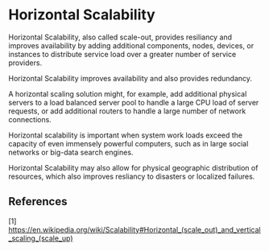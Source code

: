 # Horizontal Scalability

Horizontal Scalability, also called scale-out, provides resiliancy and improves availability by adding additional components, nodes, devices, or instances to distribute service load over a greater number of service providers.

Horizontal Scalability improves availability and also provides redundancy.

A horizontal scaling solution might, for example, add additional physical servers to a load balanced server pool to handle a large CPU load of server requests, or add additional routers to handle a large number of network connections.

Horizontal scalability is important when system work loads exceed the capacity of even immensely powerful computers, such as in large social networks or big-data search engines.

Horizontal Scalability may also allow for physical geographic distribution of resources, which also improves resliancy to disasters or localized failures.

## References

[1] https://en.wikipedia.org/wiki/Scalability#Horizontal_(scale_out)_and_vertical_scaling_(scale_up)